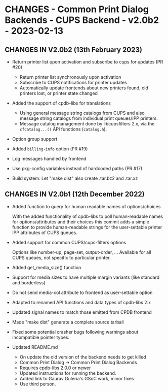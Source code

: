 # CHANGES - Common Print Dialog Backends - CUPS Backend - v2.0b2 - 2023-02-13

## CHANGES IN V2.0b2 (13th February 2023)

- Return printer list upon activation and subscribe to cups for
  updates (PR #20)
  * Return printer list synchronously upon activation
  * Subscribe to CUPS notifications for printer updates
  * Automatically update frontends about new printers found, old
    printers lost, or printer state changed

- Added the support of cpdb-libs for translations
  * Using general message string catalogs from CUPS and also message
    string catalogs from individual print queues/IPP printers.
  * Message catalog management done by libcupsfilters 2.x, via the
    `cfCatalog...()` API functions (`catalog.h`).

- Option group support

- Added `billing-info` option (PR #19)

- Log messages handled by frontend

- Use pkg-config variables instead of hardcoded paths (PR #17)

- Build system: Let "make dist" also create .tar.bz2 and .tar.xz


## CHANGES IN V2.0b1 (12th December 2022)

- Added function to query for human readable names of options/choices

  With the added functionality of cpdb-libs to poll human-readable
  names for options/attributes and their choices this commit adds a
  simple function to provide human-readable strings for the
  user-settable printer IPP attributes of CUPS queues.

- Added support for common CUPS/cups-filters options

  Options like number-up, page-set, output-order, ... Available for
  all CUPS queues, not specific to particular printer.

- Added get_media_size() function

- Support for media sizes to have multiple margin variants (like
  standard and borderless)

- Do not send media-col attribute to frontend as user-settable option

- Adapted to renamed API functions and data types of cpdb-libs 2.x

- Updated signal names to match those emitted from CPDB frontend

- Made "make dist" generate a complete source tarball

- Fixed some potential crasher bugs following warnings about
  incompatible pointer types.

- Updated README.md

  + On update the old version of the backend needs to get killed
  + Common Print Dialog -> Common Print Dialog Backends
  + Requires cpdb-libs 2.0.0 or newer
  + Updated instructions for running the backend.
  + Added link to Gaurav Guleria's GSoC work, minor fixes
  + Use third person.
